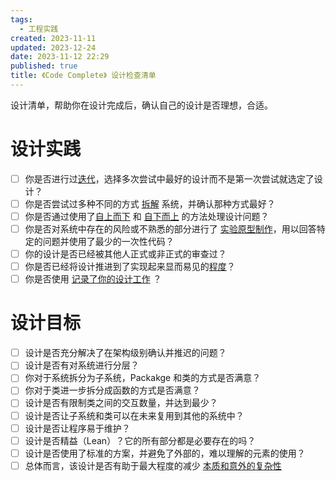 ```yaml
---
tags:
  - 工程实践
created: 2023-11-11
updated: 2023-12-24
date: 2023-11-12 22:29
published: true
title: 《Code Complete》 设计检查清单
---
```


设计清单，帮助你在设计完成后，确认自己的设计是否理想，合适。

# 设计实践

- [ ] 你是否进行过[迭代](/ch_05_design_in_construction/#迭代)，选择多次尝试中最好的设计而不是第一次尝试就选定了设计？
- [ ] 你是否尝试过多种不同的方式 [拆解](/ch_05_design_in_construction/#分而治之) 系统，并确认那种方式最好？
- [ ] 你是否通过使用了[自上而下](/ch_05_design_in_construction/#自上而下的论据) 和 [自下而上](/ch_05_design_in_construction/#自下而上的论据) 的方法处理设计问题？
- [ ] 你是否对系统中存在的风险或不熟悉的部分进行了 [实验原型制作](/ch_05_design_in_construction/#实验原型制作)，用以回答特定的问题并使用了最少的一次性代码？
- [ ] 你的设计是否已经被其他人正式或非正式的审查过？
- [ ] 你是否已经将设计推进到了实现起来显而易见的[程度](/ch_05_design_in_construction/#多少设计就足够了？)？
- [ ] 你是否使用 [记录了你的设计工作](/ch_05_design_in_construction/#记录你的设计工作) ？

# 设计目标

- [ ] 设计是否充分解决了在架构级别确认并推迟的问题？
- [ ] 设计是否有对系统进行分层？
- [ ] 你对于系统拆分为子系统，Packakge 和类的方式是否满意？
- [ ] 你对于类进一步拆分成函数的方式是否满意？
- [ ] 设计是否有限制类之间的交互数量，并达到最少？
- [ ] 设计是否让子系统和类可以在未来复用到其他的系统中？
- [ ] 设计是否让程序易于维护？
- [ ] 设计是否精益（Lean）？它的所有部分都是必要存在的吗？
- [ ] 设计是否使用了标准的方案，并避免了外部的，难以理解的元素的使用？
- [ ] 总体而言，该设计是否有助于最大程度的减少 [本质和意外的复杂性](/ch_05_design_in_construction/#本质和意外的复杂性)